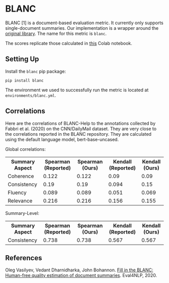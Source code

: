 # BLANC
BLANC [1] is a document-based evaluation metric.
It currently only supports single-document summaries.
Our implementation is a wrapper around the [original library](https://github.com/PrimerAI/blanc).
The name for this metric is `blanc`.

The scores replicate those calculated in [this](https://colab.research.google.com/drive/17pJ94L2kCL6QMBMflOm-H0ApBiOUWJ1H?usp=sharing) Colab notebook.

## Setting Up
Install the `blanc` pip package:
```
pip install blanc
```
The environment we used to successfully run the metric is located at `environments/blanc.yml`.

## Correlations
Here are the correlations of BLANC-Help to the annotations collected by Fabbri et al. (2020) on the CNN/DailyMail dataset.
They are very close to the correlations reported in the BLANC repository.
They are calculated using the default language model, bert-base-uncased.

Global correlations:
<table>
<tr>
<th>Summary Aspect</th>
<th>Spearman (Reported)</th>
<th>Spearman (Ours)</th>
<th>Kendall (Reported)</th>
<th>Kendall (Ours)</th>
</tr>
<tr>
<td>Coherence</td>
<td>0.122</td>
<td>0.122</td>
<td>0.09</td>
<td>0.09</td>
</tr>
<tr>
<td>Consistency</td>
<td>0.19</td>
<td>0.19</td>
<td>0.094</td>
<td>0.15</td>
</tr>
<tr>
<td>Fluency</td>
<td>0.089</td>
<td>0.089</td>
<td>0.051</td>
<td>0.069</td>
</tr>
<tr>
<td>Relevance</td>
<td>0.216</td>
<td>0.216</td>
<td>0.156</td>
<td>0.155</td>
</tr>
</table>

Summary-Level:
<table>
<tr>
<th>Summary Aspect</th>
<th>Spearman (Reported)</th>
<th>Spearman (Ours)</th>
<th>Kendall (Reported)</th>
<th>Kendall (Ours)</th>
</tr>
<tr>
<td>Consistency</td>
<td>0.738</td>
<td>0.738</td>
<td>0.567</td>
<td>0.567</td>
</tr>
</table>

## References
Oleg Vasilyev, Vedant Dharnidharka, John Bohannon. [Fill in the BLANC: Human-free quality estimation of document summaries](https://www.aclweb.org/anthology/2020.eval4nlp-1.2/). Eval4NLP, 2020.
